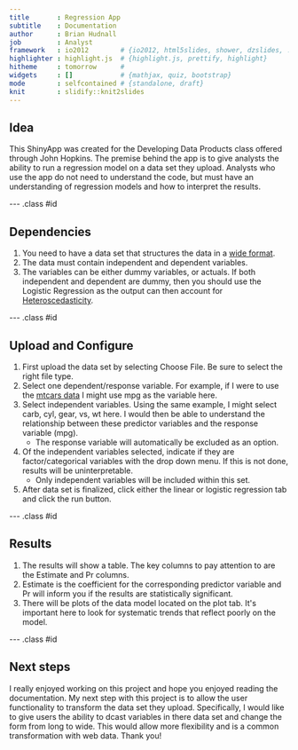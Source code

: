 ```yaml
---
title       : Regression App
subtitle    : Documentation
author      : Brian Hudnall
job         : Analyst
framework   : io2012        # {io2012, html5slides, shower, dzslides, ...}
highlighter : highlight.js  # {highlight.js, prettify, highlight}
hitheme     : tomorrow      # 
widgets     : []            # {mathjax, quiz, bootstrap}
mode        : selfcontained # {standalone, draft}
knit        : slidify::knit2slides
---
```


## Idea

This ShinyApp was created for the Developing Data Products class offered through John Hopkins. The premise behind the app
is to give analysts the ability to run a regression model on a data set they upload. Analysts who use the app do not need to understand the code, but must have an understanding of regression models and how to interpret the results.

--- .class #id 

## Dependencies

1. You need to have a data set that structures the data in a [wide format](https://en.wikipedia.org/wiki/Wide_and_narrow_data).
2. The data must contain independent and dependent variables.
3. The variables can be either dummy variables, or actuals. If both independent and dependent are dummy, then you should use the Logistic Regression as the output can then account for [Heteroscedasticity](https://en.wikipedia.org/wiki/Heteroscedasticity).

--- .class #id

## Upload and Configure

1. First upload the data set by selecting Choose File. Be sure to select the right file type.
2. Select one dependent/response variable. For example, if I were to use the [mtcars data](https://stat.ethz.ch/R-manual/R-devel/library/datasets/html/mtcars.html) I might use mpg as the variable here.
3. Select independent variables. Using the same example, I might select carb, cyl, gear, vs, wt here. I would then be able to understand the relationship between these predictor variables and the response variable (mpg). 
    - The response variable will automatically be excluded as an option.
4. Of the independent variables selected, indicate if they are factor/categorical variables with the drop down menu. If this is not done, results will be uninterpretable.
    - Only independent variables will be included within this set.
5. After data set is finalized, click either the linear or logistic regression tab and click the run button.

--- .class #id

## Results

1. The results will show a table. The key columns to pay attention to are the Estimate and Pr columns. 
2. Estimate is the coefficient for the corresponding predictor variable and Pr will inform you if the results are statistically significant.
3. There will be plots of the data model located on the plot tab. It's important here to look for systematic trends that reflect poorly on the model.

--- .class #id

## Next steps

I really enjoyed working on this project and hope you enjoyed reading the documentation. My next step with this project is to allow the user functionality to transform the data set they upload. Specifically, I would like to give users the ability to dcast variables in there data set and change the form from long to wide. This would allow more flexibility and is a common transformation with web data. Thank you!









